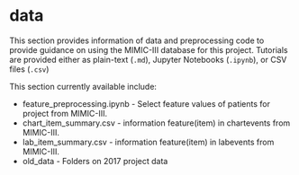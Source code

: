 # data

This section provides information of data and preprocessing code to provide guidance on using the MIMIC-III database for this project. 
Tutorials are provided either as plain-text (`.md`), Jupyter Notebooks (`.ipynb`), or CSV files (`.csv`)

This section currently available include:

* feature_preprocessing.ipynb - Select feature values of patients for project from MIMIC-III.
* chart_item_summary.csv - information feature(item) in chartevents from MIMIC-III.
* lab_item_summary.csv - information feature(item) in labevents from MIMIC-III.
* old_data - Folders on 2017 project data
